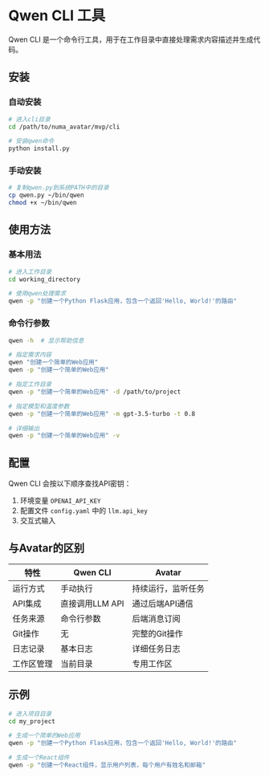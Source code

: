 # Qwen CLI 工具

Qwen CLI 是一个命令行工具，用于在工作目录中直接处理需求内容描述并生成代码。

## 安装

### 自动安装

```bash
# 进入cli目录
cd /path/to/numa_avatar/mvp/cli

# 安装qwen命令
python install.py
```

### 手动安装

```bash
# 复制qwen.py到系统PATH中的目录
cp qwen.py ~/bin/qwen
chmod +x ~/bin/qwen
```

## 使用方法

### 基本用法

```bash
# 进入工作目录
cd working_directory

# 使用qwen处理需求
qwen -p "创建一个Python Flask应用，包含一个返回'Hello, World!'的路由"
```

### 命令行参数

```bash
qwen -h  # 显示帮助信息

# 指定需求内容
qwen "创建一个简单的Web应用"
qwen -p "创建一个简单的Web应用"

# 指定工作目录
qwen -p "创建一个简单的Web应用" -d /path/to/project

# 指定模型和温度参数
qwen -p "创建一个简单的Web应用" -m gpt-3.5-turbo -t 0.8

# 详细输出
qwen -p "创建一个简单的Web应用" -v
```

## 配置

Qwen CLI 会按以下顺序查找API密钥：

1. 环境变量 `OPENAI_API_KEY`
2. 配置文件 `config.yaml` 中的 `llm.api_key`
3. 交互式输入

## 与Avatar的区别

| 特性 | Qwen CLI | Avatar |
|------|----------|--------|
| 运行方式 | 手动执行 | 持续运行，监听任务 |
| API集成 | 直接调用LLM API | 通过后端API通信 |
| 任务来源 | 命令行参数 | 后端消息订阅 |
| Git操作 | 无 | 完整的Git操作 |
| 日志记录 | 基本日志 | 详细任务日志 |
| 工作区管理 | 当前目录 | 专用工作区 |

## 示例

```bash
# 进入项目目录
cd my_project

# 生成一个简单的Web应用
qwen -p "创建一个Python Flask应用，包含一个返回'Hello, World!'的路由"

# 生成一个React组件
qwen -p "创建一个React组件，显示用户列表，每个用户有姓名和邮箱"
```